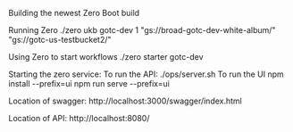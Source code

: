 Building the newest Zero
Boot build

Running Zero
	./zero ukb gotc-dev 1 "gs://broad-gotc-dev-white-album/" "gs://gotc-us-testbucket2/"

Using Zero to start workflows
	./zero starter gotc-dev

Starting the zero service:
	To run the API:
		./ops/server.sh
	To run the UI
		npm install --prefix=ui
		npm run serve --prefix=ui


Location of swagger:
	http://localhost:3000/swagger/index.html
	
Location of API:
	http://localhost:8080/

